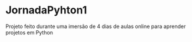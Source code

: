 # JornadaPyhton1
Projeto feito durante uma imersão de 4 dias de aulas online para aprender projetos em Python
